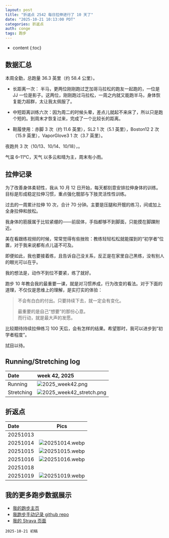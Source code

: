 ```yaml
---
layout: post
title: "折返点 2542 每日拉伸进行了 10 天了"
date: "2025-10-21 10:13:00 PDT"
categories: 折返点
auth: conge
tags: 跑步
---
```

* content
{:toc}

## 数据汇总

本周全勤，总跑量 36.3 英里（约 58.4 公里）。





* 长距离一次： 半马，更两位刚刚跑过芝加哥马拉松的跑友一起跑的，一位是 JJ 一位是影子。这两位，刚刚跑过马拉松，一周之内就又能跑半马，身体恢复能力超群，太让我太佩服了。

* 中短距离训练六次：因为周二的时候头晕，差点儿就起不来床了，所以只是跑个短的。到周末才恢复过来，完成了一个比较长的距离。

* 鞋履使用：赤脚 3 次（约 11.6 英里），SL2 1 次（5.1 英里），Boston12 2 次（15.9 英里），VaporGlove3 1 次（3.7 英里）。

夜跑共 3 次（10/13、10/14、10/18），。

气温 6–11℃，天气 以多云和晴为主，周末有小雨。

## 拉伸记录

为了改善身体柔韧性，我从 10 月 12 日开始，每天都刻意安排拉伸身体的训练。目标是形成稳定拉伸习惯，重点强化髋部与下肢灵活性性训练。

过去的一周累计拉伸 10 次，合计 70 分钟。主要是压腿和开髋的练习，间或加上全身拉伸和放松。

我身体的筋膜属于比较紧绷的——前屈体，手指都够不到脚面，只能摸在脚踝附近。

美在看跟练视频的时候，常常觉得有些挫败：教练轻轻松松就能摆到的“初学者”位置，对于我来说都有点儿遥不可及。

即便如此，我也要接着练，且告诉自己没关系，反正是在家里自己黑练，没有别人的眼光可以在乎。

我的想法是，动作不到位不要紧，练了就好。

跑步 10 年教会我的最重要一课，就是对习惯养成，行为改变的看法。对于下面的道理，不仅仅是思维上的理解，是实打实的体验：

> 不会有白白的付出。只要持续下去，就一定会有变化。
> 
> 最重要的是自己“想要”的那份心意。  
> 而行动，就是最大声的发愿。

比较期待持续拉伸练习 100 天后，会有怎样的结果。希望那时，我可以进步到“初学者程度”。

拭目以待。

## Running/Stretching log

| Date     |                             week 42, 2025                              |
| :------- | :-------------------------------------------------------------------- |
| Running     | ![2025_week42.png](https://s2.loli.net/2025/10/22/nUcq7FlJzBfHWwV.png) |
| Stretching     | ![2025_week42_stretch.png](https://s2.loli.net/2025/10/22/DI8uOjHGcbKAx7T.png) |


## 折返点

| Date     |                                Pics                                   |
| :------- | :-------------------------------------------------------------------: |
| 20251013 |  |
| 20251014 | ![20251014.webp](https://s2.loli.net/2025/10/22/eX4pln9ybRaCr6j.webp) |
| 20251015 | ![20251015.webp](https://s2.loli.net/2025/10/22/ydA9TtajZxESp7W.webp) |
| 20251016 | ![20251016.webp](https://s2.loli.net/2025/10/22/i8GHgNlA4Kuj5dO.webp) |
| 20251018 |  |
| 20251019 | ![20251019.webp](https://s2.loli.net/2025/10/22/fhqYZoIU3V2mOBg.webp) |

## 我的更多跑步数据展示

*   [我的跑步主页](https://conge.livingwithfcs.org/running_page/)
*   [我跑步手动记录 github repo](https://github.com/conge/RunningStreak)
*   [我的 Strava 页面](https://www.strava.com/athletes/57680242)

```
2025-10-21 初稿
```